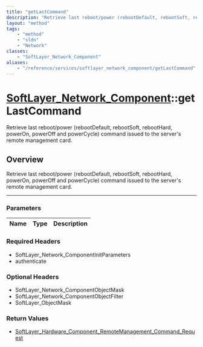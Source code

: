 ```yaml
---
title: "getLastCommand"
description: "Retrieve last reboot/power (rebootDefault, rebootSoft, rebootHard, powerOn, powerOff and powerCycle) command issued to t... "
layout: "method"
tags:
    - "method"
    - "sldn"
    - "Network"
classes:
    - "SoftLayer_Network_Component"
aliases:
    - "/reference/services/softlayer_network_component/getLastCommand"
---
```

# [SoftLayer_Network_Component](/reference/services/SoftLayer_Network_Component)::getLastCommand


Retrieve last reboot/power (rebootDefault, rebootSoft, rebootHard, powerOn, powerOff and powerCycle) command issued to the server's remote management card.


## Overview 
Retrieve last reboot/power (rebootDefault, rebootSoft, rebootHard, powerOn, powerOff and powerCycle) command issued to the server's remote management card.

-----

### Parameters 
|Name | Type | Description |
| --- | --- | --- |


### Required Headers
* SoftLayer_Network_ComponentInitParameters
* authenticate


### Optional Headers
* SoftLayer_Network_ComponentObjectMask
* SoftLayer_Network_ComponentObjectFilter
* SoftLayer_ObjectMask

### Return Values
* <a href='/reference/datatypes/SoftLayer_Hardware_Component_RemoteManagement_Command_Request'>SoftLayer_Hardware_Component_RemoteManagement_Command_Request </a>




